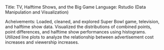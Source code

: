 Title: TV, Halftime Shows, and the Big Game
Language: Rstudio (Data Manipulation and Visualization)

Acheivements: 
Loaded, cleaned, and explored Super Bowl game, television, and halftime show data.
Visualized the distributions of combined points, point differences, and halftime show performances using histograms.
Utilized line plots to analyze the relationship between advertisement cost increases and viewership increases.
